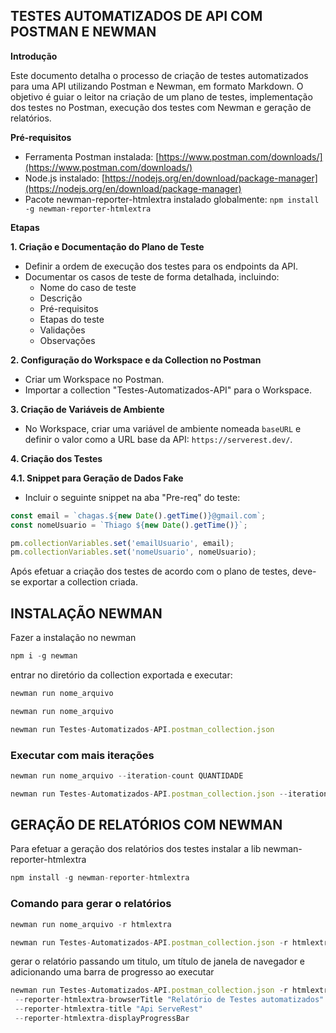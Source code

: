 ## TESTES AUTOMATIZADOS DE API COM POSTMAN E NEWMAN

**Introdução**

Este documento detalha o processo de criação de testes automatizados para uma API utilizando Postman e Newman, em formato Markdown. O objetivo é guiar o leitor na criação de um plano de testes, implementação dos testes no Postman, execução dos testes com Newman e geração de relatórios.

**Pré-requisitos**

* Ferramenta Postman instalada: [https://www.postman.com/downloads/](https://www.postman.com/downloads/)
* Node.js instalado: [https://nodejs.org/en/download/package-manager](https://nodejs.org/en/download/package-manager)
* Pacote newman-reporter-htmlextra instalado globalmente: `npm install -g newman-reporter-htmlextra`

**Etapas**

**1. Criação e Documentação do Plano de Teste**

* Definir a ordem de execução dos testes para os endpoints da API.
* Documentar os casos de teste de forma detalhada, incluindo:
    * Nome do caso de teste
    * Descrição
    * Pré-requisitos
    * Etapas do teste
    * Validações
    * Observações

**2. Configuração do Workspace e da Collection no Postman**

* Criar um Workspace no Postman.
* Importar a collection "Testes-Automatizados-API" para o Workspace.

**3. Criação de Variáveis de Ambiente**

* No Workspace, criar uma variável de ambiente nomeada `baseURL` e definir o valor como a URL base da API: `https://serverest.dev/`.

**4. Criação dos Testes**

**4.1. Snippet para Geração de Dados Fake**

* Incluir o seguinte snippet na aba "Pre-req" do teste:

```javascript
const email = `chagas.${new Date().getTime()}@gmail.com`;
const nomeUsuario = `Thiago ${new Date().getTime()}`;

pm.collectionVariables.set('emailUsuario', email);
pm.collectionVariables.set('nomeUsuario', nomeUsuario);
```


Após efetuar a criação dos testes de acordo com o plano de testes,
deve-se exportar a collection criada.

## INSTALAÇÃO NEWMAN

Fazer a instalação no newman 
~~~js
npm i -g newman
~~~
entrar no diretório da collection exportada e executar:

~~~js
newman run nome_arquivo
~~~

~~~js
newman run nome_arquivo

newman run Testes-Automatizados-API.postman_collection.json

~~~


### Executar com mais iterações

~~~js
newman run nome_arquivo --iteration-count QUANTIDADE

newman run Testes-Automatizados-API.postman_collection.json --iteration-count 10
~~~

## GERAÇÃO DE RELATÓRIOS COM NEWMAN

Para efetuar a geração dos relatórios dos testes instalar a lib newman-reporter-htmlextra

~~~js
npm install -g newman-reporter-htmlextra
~~~

### Comando para gerar o relatórios

~~~js
newman run nome_arquivo -r htmlextra

newman run Testes-Automatizados-API.postman_collection.json -r htmlextra
~~~

gerar o relatório passando um titulo, um título de janela de navegador e adicionando uma barra de progresso ao executar

~~~js
newman run Testes-Automatizados-API.postman_collection.json -r htmlextra
 --reporter-htmlextra-browserTitle "Relatório de Testes automatizados"
 --reporter-htmlextra-title "Api ServeRest"
 --reporter-htmlextra-displayProgressBar
 ~~~